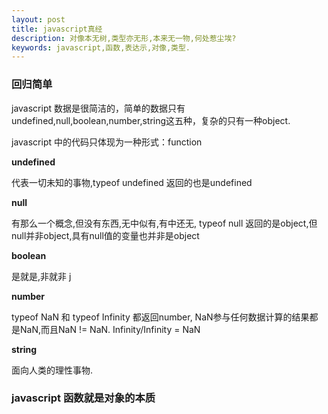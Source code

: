 ```yaml
---
layout: post
title: javascript真经
description: 对像本无树,类型亦无形,本来无一物,何处惹尘埃?
keywords: javascript,函数,表达示,对像,类型.
---
```

<h3>回归简单</h3>
<p>javascript 数据是很简洁的，简单的数据只有undefined,null,boolean,number,string这五种，复杂的只有一种object.</p>
 <p>
    javascript 中的代码只体现为一种形式：function
 </p>
 <strong>undefined</strong>
 <p>
     代表一切未知的事物,typeof undefined 返回的也是undefined
 </p>
<strong>null</strong>
<p>
    有那么一个概念,但没有东西,无中似有,有中还无, typeof null 返回的是object,但null并非object,具有null值的变量也并非是object
</p>
<strong>boolean</strong>
<p>
是就是,非就非   j
</p>
<strong>
    number
</strong>
<p>
    typeof NaN 和 typeof Infinity 都返回number,
    NaN参与任何数据计算的结果都是NaN,而且NaN != NaN.
    Infinity/Infinity = NaN
</p>
<strong>
    string
</strong>
 <p>
     面向人类的理性事物.
 </p>

<h3>javascript 函数就是对象的本质</h3>
<pre>
    <script>
        function sing(){
            console.log(sing.author + ":" + sing.poem);
        }

        sing.author = 'lb';
        sing.poem = "汉家秦地月,流影照明妃,一上玉关道,天涯去不归...";
        sing();

        sing.author = 'dd';
        sing.poem = '日出汉家天,月落阴山前,女儿琵琶怨,已唱三千年...';
        sing();
    </script>
</pre>

<strong>
    对象的自我意识
</strong>
<p>
    对象将世界划分为内外两部分.
    有一个人,在对象树下,整整想了九九八十一天,终于悟出了生命的痛苦来自于欲望,但究其欲望的根源是来自于自我意识.
</p>













